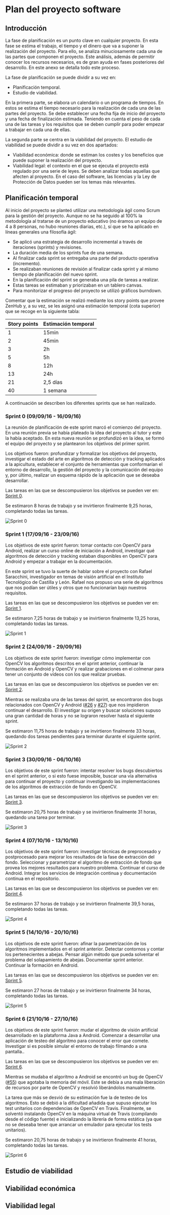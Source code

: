 Plan del proyecto software
==========================

Introducción
------------

La fase de planificación es un punto clave en cualquier proyecto. En esta fase se estima el trabajo, el tiempo y el dinero que va a suponer la realización del proyecto. Para ello, se analiza minuciosamente cada una de las partes que componen el proyecto. Este análisis, además de permitir conocer los recursos necesarios, es de gran ayuda en fases posteriores del desarrollo. En este anexo se detalla todo este proceso.

La fase de planificación se puede dividir a su vez en:

- Planificación temporal.
- Estudio de viabilidad.

En la primera parte, se elabora un calendario o un programa de tiempos. En estos se estima el tiempo necesario para la realización de cada una de las partes del proyecto. Se debe establecer una fecha fija de inicio del proyecto y una fecha de finalización estimada. Teniendo en cuenta el peso de cada una de las tareas y los requisitos que se deben cumplir para poder empezar a trabajar en cada una de ellas.

La segunda parte se centra en la viabilidad del proyecto. El estudio de viabilidad se puede dividir a su vez en dos apartados:

- Viabilidad económica: donde se estiman los costes y los beneficios que puede suponer la realización del proyecto.
- Viabilidad legal: el contexto en el que se ejecuta el proyecto está regulado por una serie de leyes. Se deben analizar todas aquellas que afecten al proyecto. En el caso del software, las licencias y la Ley de Protección de Datos pueden ser los temas más relevantes.

Planificación temporal
----------------------

Al inicio del proyecto se planteó utilizar una metodología ágil como Scrum para la gestión del proyecto. Aunque no se ha seguido al 100% la metodología al tratarse de un proyecto educativo (no éramos un equipo de 4 a 8 personas, no hubo reuniones diarias, etc.), sí que se ha aplicado en líneas generales una filosofía ágil:

- Se aplicó una estrategia de desarrollo incremental a través de iteraciones (sprints) y revisiones.
- La duración media de los sprints fue de una semana.
- Al finalizar cada sprint se entregaba una parte del producto operativa (incremento).
- Se realizaban reuniones de revisión al finalizar cada sprint y al mismo tiempo de planificación del nuevo sprint.
- En la planificación del sprint se generaba una pila de tareas a realizar.
- Estas tareas se estimaban y priorizaban en un tablero canvas.
- Para monitorizar el progreso del proyecto se utilizó gráficos burndown.

Comentar que la estimación se realizó mediante los story points que provee ZenHub y, a su vez, se les asignó una estimación temporal (cota superior) que se recoge en la siguiente tabla:

| Story points | Estimación temporal |
|----|----------|
| 1  | 15min    |
| 2  | 45min    |
| 3  | 2h       |
| 5  | 5h       |
| 8  | 12h      |
| 13 | 24h      |
| 21 | 2,5 días |
| 40 | 1 semana |

A continuación se describen los diferentes sprints que se han realizado.

### Sprint 0 (09/09/16 - 16/09/16)

La reunión de planificación de este sprint marcó el comienzo del proyecto. En una reunión previa se había plateado la idea del proyecto al tutor y este la había aceptado. En esta nueva reunión se profundizó en la idea, se formó el equipo del proyecto y se plantearon los objetivos del primer sprint.

Los objetivos fueron: profundizar y formalizar los objetivos del proyecto, investigar el estado del arte en algoritmos de detección y tracking aplicados a la apicultura, establecer el conjunto de herramientas que conformarían el entorno de desarrollo, la gestión del proyecto y la comunicación del equipo y, por último, realizar un esquema rápido de la aplicación que se deseaba desarrollar.

Las tareas en las que se descompusieron los objetivos se pueden ver en: [Sprint 0](https://github.com/davidmigloz/go-bees/milestone/1?closed=1).

Se estimaron 8 horas de trabajo y se invirtieron finalmente 9,25 horas, completando todas las tareas.

![Sprint 0](https://raw.githubusercontent.com/davidmigloz/go-bees/master/docs/img/burndowns/sprint0.png)

### Sprint 1 (17/09/16 - 23/09/16)

Los objetivos de este sprint fueron: tomar contacto con OpenCV para Android, realizar un curso online de iniciación a Android, investigar qué algoritmos de detección y tracking estaban disponibles en OpenCV para Android y empezar a trabajar en la documentación.

En este sprint se tuvo la suerte de hablar sobre el proyecto con Rafael Saracchini, investigador en temas de visión artificial en el Instituto Tecnológico de Castilla y León. Rafael nos propuso una serie de algoritmos que nos podían ser útiles y otros que no funcionarían bajo nuestros requisitos.

Las tareas en las que se descompusieron los objetivos se pueden ver en: [Sprint 1](https://github.com/davidmigloz/go-bees/milestone/2?closed=1).

Se estimaron 7,25 horas de trabajo y se invirtieron finalmente 13,25 horas, completando todas las tareas.

![Sprint 1](https://raw.githubusercontent.com/davidmigloz/go-bees/master/docs/img/burndowns/sprint1.png)

### Sprint 2 (24/09/16 - 29/09/16)

Los objetivos de este sprint fueron: investigar cómo implementar con OpenCV los algoritmos descritos en el sprint anterior, continuar la formación en Android y OpenCV y realizar grabaciones en el colmenar para tener un conjunto de vídeos con los que realizar pruebas.

Las tareas en las que se descompusieron los objetivos se pueden ver en: [Sprint 2](https://github.com/davidmigloz/go-bees/milestone/3?closed=1).

Mientras se realizaba una de las tareas del sprint, se encontraron dos bugs relacionados con OpenCV y Android ([#26](https://github.com/davidmigloz/go-bees/issues/26) y [#27](https://github.com/davidmigloz/go-bees/issues/27)) que nos impidieron continuar el desarrollo. El investigar su origen y buscar soluciones supuso una gran cantidad de horas y no se lograron resolver hasta el siguiente sprint.

Se estimaron 11,75 horas de trabajo y se invirtieron finalmente 33 horas, quedando dos tareas pendientes para terminar durante el siguiente sprint.

![Sprint 2](https://raw.githubusercontent.com/davidmigloz/go-bees/master/docs/img/burndowns/sprint2.png)

### Sprint 3 (30/09/16 - 06/10/16)

Los objetivos de este sprint fueron: intentar resolver los bugs descubiertos en el sprint anterior, o si esto fuese imposible, buscar una vía alternativa para continuar el proyecto y continuar investigando las implementaciones de los algoritmos de extracción de fondo en OpenCV.

Las tareas en las que se descompusieron los objetivos se pueden ver en: [Sprint 3](https://github.com/davidmigloz/go-bees/milestone/4?closed=1).

Se estimaron 20,75 horas de trabajo y se invirtieron finalmente 31 horas, quedando una tarea por terminar.

![Sprint 3](https://raw.githubusercontent.com/davidmigloz/go-bees/master/docs/img/burndowns/sprint3.png)

### Sprint 4 (07/10/16 - 13/10/16)

Los objetivos de este sprint fueron: investigar técnicas de preprocesado y postprocesado para mejorar los resultados de la fase de extracción del fondo. Seleccionar y parametrizar el algoritmo de extracción de fondo que provea los mejores resultados para nuestro problema. Continuar el curso de Android. Integrar los servicios de integración continua y documentación continua en el repositorio.

Las tareas en las que se descompusieron los objetivos se pueden ver en: [Sprint 4](https://github.com/davidmigloz/go-bees/milestone/5?closed=1).

Se estimaron 37 horas de trabajo y se invirtieron finalmente 39,5 horas, completando todas las tareas.

![Sprint 4](https://raw.githubusercontent.com/davidmigloz/go-bees/master/docs/img/burndowns/sprint4.png)

### Sprint 5 (14/10/16 - 20/10/16)

Los objetivos de este sprint fueron: afinar la parametrización de los algoritmos implementados en el sprint anterior. Detectar contornos y contar los pertenecientes a abejas. Pensar algún método que pueda solventar el problema del solapamiento de abejas. Documentar sprint anterior. Continuar la formación en Android.

Las tareas en las que se descompusieron los objetivos se pueden ver en: [Sprint 5](https://github.com/davidmigloz/go-bees/milestone/6?closed=1).

Se estimaron 27 horas de trabajo y se invirtieron finalmente 34 horas, completando todas las tareas.

![Sprint 5](https://raw.githubusercontent.com/davidmigloz/go-bees/master/docs/img/burndowns/sprint5.png)

### Sprint 6 (21/10/16 - 27/10/16)

Los objetivos de este sprint fueron: mudar el algoritmo de visión artificial desarrollado en la plataforma Java a Android. Comenzar a desarrollar una aplicación de testeo del algoritmo para conocer el error que comete. Investigar si es posible simular el entorno de trabajo filmando a una pantalla..

Las tareas en las que se descompusieron los objetivos se pueden ver en: [Sprint 6](https://github.com/davidmigloz/go-bees/milestone/7?closed=1).

Mientras se mudaba el algoritmo a Android se encontró un bug de OpenCV ([#55](https://github.com/davidmigloz/go-bees/issues/55)) que agotaba la memoria del móvil. Este se debía a una mala liberación de recursos por parte de OpenCV y resolvió liberándolos manualmente.

La tarea que más se desvió de su estimación fue la de testeo de los algoritmos. Esto se debió a la dificultad añadida que supuso ejecutar los test unitarios con dependencias de OpenCV en Travis. Finalmente, se solventó instalando OpenCV en la máquina virtual de Travis (compilando desde el código fuente) e inicializando la librería de forma estática (ya que no se deseaba tener que arrancar un emulador para ejecutar los tests unitarios).

Se estimaron 20,75 horas de trabajo y se invirtieron finalmente 41 horas, completando todas las tareas.

![Sprint 6](https://raw.githubusercontent.com/davidmigloz/go-bees/master/docs/img/burndowns/sprint6.png)

Estudio de viabilidad
---------------------

## Viabilidad económica

## Viabilidad legal